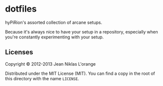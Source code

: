 # dotfiles

hyPiRion's assorted collection of arcane setups.

Because it's always nice to have your setup in a repository, especially when
you're constantly experimenting with your setup.

## Licenses

Copyright © 2012-2013 Jean Niklas L'orange

Distributed under the MIT License (MIT). You can find a copy in the root of
this directory with the name `LICENSE`.
